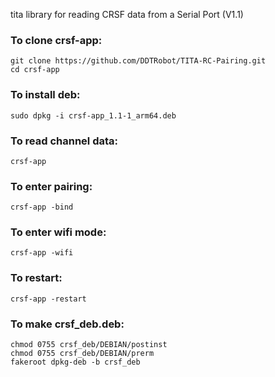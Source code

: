 tita library for reading CRSF data from a Serial Port (V1.1)

### To clone crsf-app:
    git clone https://github.com/DDTRobot/TITA-RC-Pairing.git
    cd crsf-app
    
### To install deb:
    sudo dpkg -i crsf-app_1.1-1_arm64.deb

### To read channel data:
    crsf-app
    
### To enter pairing:
    crsf-app -bind
    
### To enter wifi mode:
    crsf-app -wifi

### To restart:
    crsf-app -restart
    
### To make crsf_deb.deb:
    chmod 0755 crsf_deb/DEBIAN/postinst
    chmod 0755 crsf_deb/DEBIAN/prerm
    fakeroot dpkg-deb -b crsf_deb
